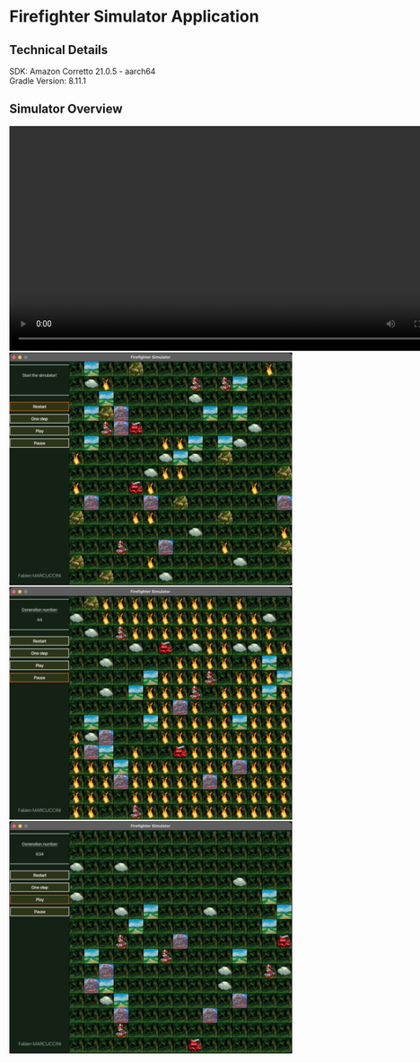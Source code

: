 
# Firefighter Simulator Application

## Technical Details
SDK: Amazon Corretto 21.0.5 - aarch64 <br>
Gradle Version: 8.11.1

## Simulator Overview
<video width="800" controls>
  <source src="_readme-support/simulator-vid.mp4" type="video/mp4">
  Your browser does not support the video tag.
</video>
<img alt="Simulator beginning" src= "_readme-support/simulator-beginning.png" width="800">
<img alt="Simulator processing" src= "_readme-support/simulator-processing.png" width="800">
<img alt="Simulator finished" src= "_readme-support/simulator-finished.png" width="800">
